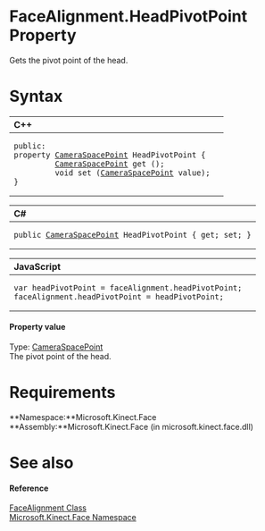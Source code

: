 FaceAlignment.HeadPivotPoint Property  
=====================================  

Gets the pivot point of the head. <span id="syntaxSection"></span>

Syntax  
======  

<table>
<colgroup>
<col width="100%" />
</colgroup>
<thead>
<tr class="header">
<th align="left">C++</th>
</tr>
</thead>
<tbody>
<tr class="odd">
<td align="left"><pre><code>public:  
property <a href="../../../Kinect/CameraSpacePoint_Structure.md">CameraSpacePoint</a> HeadPivotPoint {  
         <a href="../../../Kinect/CameraSpacePoint_Structure.md">CameraSpacePoint</a> get ();  
         void set (<a href="../../../Kinect/CameraSpacePoint_Structure.md">CameraSpacePoint</a> value);  
}</code></pre></td>
</tr>
</tbody>
</table>

<table>
<colgroup>
<col width="100%" />
</colgroup>
<thead>
<tr class="header">
<th align="left">C#</th>
</tr>
</thead>
<tbody>
<tr class="odd">
<td align="left"><pre><code>public <a href="../../../Kinect/CameraSpacePoint_Structure.md">CameraSpacePoint</a> HeadPivotPoint { get; set; }</code></pre></td>
</tr>
</tbody>
</table>

<table>
<colgroup>
<col width="100%" />
</colgroup>
<thead>
<tr class="header">
<th align="left">JavaScript</th>
</tr>
</thead>
<tbody>
<tr class="odd">
<td align="left"><pre><code>var headPivotPoint = faceAlignment.headPivotPoint;  
faceAlignment.headPivotPoint = headPivotPoint;</code></pre></td>
</tr>
</tbody>
</table>

<span id="ID4ES"></span>
#### Property value  

Type: [CameraSpacePoint](../../../Kinect/CameraSpacePoint_Structure.md)  
The pivot point of the head.  

<span id="requirements"></span>

Requirements  
============  

**Namespace:**Microsoft.Kinect.Face  
**Assembly:**Microsoft.Kinect.Face (in microsoft.kinect.face.dll)  

<span id="ID4EDB"></span>

See also  
========  

<span id="ID4EFB"></span>
#### Reference  

[FaceAlignment Class](../../FaceAlignment_Class.md)  
 [Microsoft.Kinect.Face Namespace](../../../Kinect.Face.md)  



<!--Please do not edit the data in the comment block below.-->
<!--
TOCTitle : HeadPivotPoint Property
RLTitle : FaceAlignment.HeadPivotPoint Property
KeywordK : HeadPivotPoint property
KeywordK : FaceAlignment.HeadPivotPoint property
KeywordF : Microsoft.Kinect.Face.FaceAlignment.HeadPivotPoint
KeywordF : FaceAlignment.HeadPivotPoint
KeywordF : HeadPivotPoint
KeywordF : Microsoft.Kinect.Face.FaceAlignment.HeadPivotPoint
KeywordA : P:Microsoft.Kinect.Face.FaceAlignment.HeadPivotPoint
AssetID : P:Microsoft.Kinect.Face.FaceAlignment.HeadPivotPoint
Locale : en-us
CommunityContent : 1
APIType : Managed
APILocation : microsoft.kinect.face.dll
APIName : Microsoft.Kinect.Face.FaceAlignment.HeadPivotPoint
TargetOS : Windows
TopicType : kbSyntax
DevLang : VB
DevLang : CSharp
DevLang : JavaScript
DevLang : C++
DocSet : K4Wv2
ProjType : K4Wv2Proj
Technology : Kinect for Windows
Product : Kinect for Windows SDK v2
productversion : 20
-->
